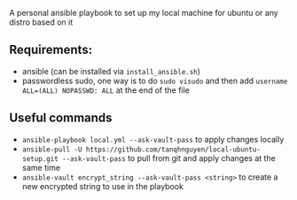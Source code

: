 A personal ansible playbook to set up my local machine for ubuntu or any distro based on it

## Requirements:
- ansible (can be installed via `install_ansible.sh`)
- passwordless sudo, one way is to do `sudo visudo` and then add `username ALL=(ALL) NOPASSWD: ALL` at the end of the file

## Useful commands
- `ansible-playbook local.yml --ask-vault-pass` to apply changes locally
- `ansible-pull -U https://github.com/tanqhnguyen/local-ubuntu-setup.git --ask-vault-pass` to pull from git and apply changes at the same time
- `ansible-vault encrypt_string --ask-vault-pass <string>` to create a new encrypted string to use in the playbook